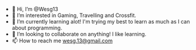 - 👋 Hi, I’m @Wesg13
- 👀 I’m interested in Gaming, Travelling and Crossfit.
- 🌱 I’m currently learning alot! I'm trying my best to learn as much as I can about programming.
- 💞️ I’m looking to collaborate on anything! I like learning.
- 📫 How to reach me wesg.13@gmail.com

<!---
Wesg13/Wesg13 is a ✨ special ✨ repository because its `README.md` (this file) appears on your GitHub profile.
You can click the Preview link to take a look at your changes.
--->
